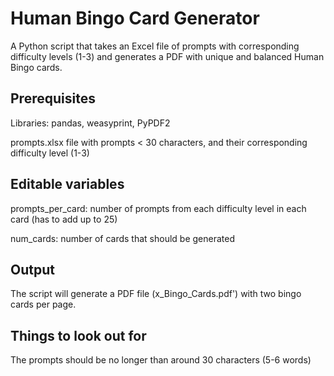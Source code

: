 # Human Bingo Card Generator
A Python script that takes an Excel file of prompts with corresponding difficulty levels (1-3) and generates a PDF with unique and balanced Human Bingo cards.


## Prerequisites
  
  Libraries: pandas, weasyprint, PyPDF2
  
  prompts.xlsx file with prompts < 30 characters, and their corresponding difficulty level (1-3)

## Editable variables

  prompts_per_card: number of prompts from each difficulty level in each card (has to add up to 25)
  
  num_cards: number of cards that should be generated

## Output

  The script will generate a PDF file (x_Bingo_Cards.pdf') with two bingo cards per page.

## Things to look out for

  The prompts should be no longer than around 30 characters (5-6 words)


  
